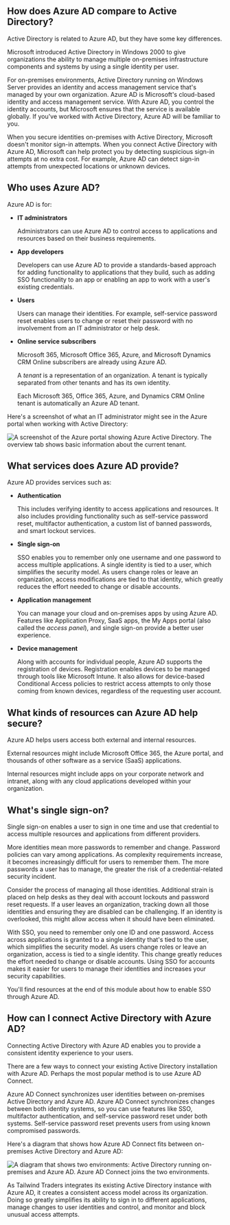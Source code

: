 ## How does Azure AD compare to Active Directory?

Active Directory is related to Azure AD, but they have some key differences.

Microsoft introduced Active Directory in Windows 2000 to give organizations the ability to manage multiple on-premises infrastructure components and systems by using a single identity per user.

For on-premises environments, Active Directory running on Windows Server provides an identity and access management service that's managed by your own organization. Azure AD is Microsoft's cloud-based identity and access management service. With Azure AD, you control the identity accounts, but Microsoft ensures that the service is available globally. If you've worked with Active Directory, Azure AD will be familiar to you.

When you secure identities on-premises with Active Directory, Microsoft doesn't monitor sign-in attempts. When you connect Active Directory with Azure AD, Microsoft can help protect you by detecting suspicious sign-in attempts at no extra cost. For example, Azure AD can detect sign-in attempts from unexpected locations or unknown devices.

## Who uses Azure AD?

Azure AD is for:

- **IT administrators**
    
    Administrators can use Azure AD to control access to applications and resources based on their business requirements.
    
- **App developers**
    
    Developers can use Azure AD to provide a standards-based approach for adding functionality to applications that they build, such as adding SSO functionality to an app or enabling an app to work with a user's existing credentials.
    
- **Users**
    
    Users can manage their identities. For example, self-service password reset enables users to change or reset their password with no involvement from an IT administrator or help desk.
    
- **Online service subscribers**
    
    Microsoft 365, Microsoft Office 365, Azure, and Microsoft Dynamics CRM Online subscribers are already using Azure AD.
    
    A _tenant_ is a representation of an organization. A tenant is typically separated from other tenants and has its own identity.
    
    Each Microsoft 365, Office 365, Azure, and Dynamics CRM Online tenant is automatically an Azure AD tenant.
    

Here's a screenshot of what an IT administrator might see in the Azure portal when working with Active Directory:

![A screenshot of the Azure portal showing Azure Active Directory. The overview tab shows basic information about the current tenant.](https://learn.microsoft.com/en-us/training/azure-fundamentals/secure-access-azure-identity-services/media/3-azure-active-directory.png)

## What services does Azure AD provide?

Azure AD provides services such as:

- **Authentication**
    
    This includes verifying identity to access applications and resources. It also includes providing functionality such as self-service password reset, multifactor authentication, a custom list of banned passwords, and smart lockout services.
    
- **Single sign-on**
    
    SSO enables you to remember only one username and one password to access multiple applications. A single identity is tied to a user, which simplifies the security model. As users change roles or leave an organization, access modifications are tied to that identity, which greatly reduces the effort needed to change or disable accounts.
    
- **Application management**
    
    You can manage your cloud and on-premises apps by using Azure AD. Features like Application Proxy, SaaS apps, the My Apps portal (also called the _access panel_), and single sign-on provide a better user experience.
    
- **Device management**
    
    Along with accounts for individual people, Azure AD supports the registration of devices. Registration enables devices to be managed through tools like Microsoft Intune. It also allows for device-based Conditional Access policies to restrict access attempts to only those coming from known devices, regardless of the requesting user account.


## What kinds of resources can Azure AD help secure?

Azure AD helps users access both external and internal resources.

External resources might include Microsoft Office 365, the Azure portal, and thousands of other software as a service (SaaS) applications.

Internal resources might include apps on your corporate network and intranet, along with any cloud applications developed within your organization.

## What's single sign-on?

Single sign-on enables a user to sign in one time and use that credential to access multiple resources and applications from different providers.

More identities mean more passwords to remember and change. Password policies can vary among applications. As complexity requirements increase, it becomes increasingly difficult for users to remember them. The more passwords a user has to manage, the greater the risk of a credential-related security incident.

Consider the process of managing all those identities. Additional strain is placed on help desks as they deal with account lockouts and password reset requests. If a user leaves an organization, tracking down all those identities and ensuring they are disabled can be challenging. If an identity is overlooked, this might allow access when it should have been eliminated.

With SSO, you need to remember only one ID and one password. Access across applications is granted to a single identity that's tied to the user, which simplifies the security model. As users change roles or leave an organization, access is tied to a single identity. This change greatly reduces the effort needed to change or disable accounts. Using SSO for accounts makes it easier for users to manage their identities and increases your security capabilities.

You'll find resources at the end of this module about how to enable SSO through Azure AD.

## How can I connect Active Directory with Azure AD?

Connecting Active Directory with Azure AD enables you to provide a consistent identity experience to your users.

There are a few ways to connect your existing Active Directory installation with Azure AD. Perhaps the most popular method is to use Azure AD Connect.

Azure AD Connect synchronizes user identities between on-premises Active Directory and Azure AD. Azure AD Connect synchronizes changes between both identity systems, so you can use features like SSO, multifactor authentication, and self-service password reset under both systems. Self-service password reset prevents users from using known compromised passwords.

Here's a diagram that shows how Azure AD Connect fits between on-premises Active Directory and Azure AD:

![A diagram that shows two environments: Active Directory running on-premises and Azure AD. Azure AD Connect joins the two environments.](https://learn.microsoft.com/en-us/training/azure-fundamentals/secure-access-azure-identity-services/media/3-azure-ad-connect.png)

As Tailwind Traders integrates its existing Active Directory instance with Azure AD, it creates a consistent access model across its organization. Doing so greatly simplifies its ability to sign in to different applications, manage changes to user identities and control, and monitor and block unusual access attempts.